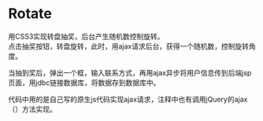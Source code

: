 # Rotate
用CSS3实现转盘抽奖，后台产生随机数控制旋转。    
点击抽奖按钮，转盘旋转，此时，用ajax请求后台，获得一个随机数，控制旋转角度。   

当抽到奖后，弹出一个框，输入联系方式，再用ajax异步将用户信息传到后端jsp页面，用jdbc链接数据库，将数据存到数据库中。   

代码中用的是自己写的原生js代码实现ajax请求，注释中也有调用jQuery的ajax（）方法实现。
